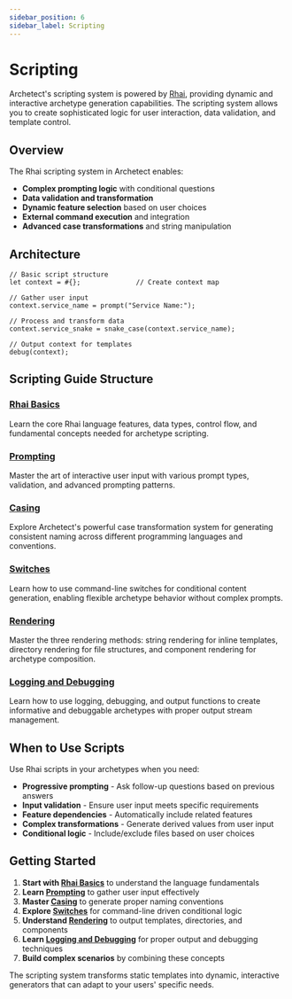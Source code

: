 ```yaml
---
sidebar_position: 6
sidebar_label: Scripting
---
```


# Scripting

Archetect's scripting system is powered by [Rhai](https://rhai.rs/book/), providing dynamic and interactive archetype generation capabilities. The scripting system allows you to create sophisticated logic for user interaction, data validation, and template control.

## Overview

The Rhai scripting system in Archetect enables:

- **Complex prompting logic** with conditional questions
- **Data validation and transformation** 
- **Dynamic feature selection** based on user choices
- **External command execution** and integration
- **Advanced case transformations** and string manipulation

## Architecture

```rhai
// Basic script structure
let context = #{};              // Create context map

// Gather user input
context.service_name = prompt("Service Name:");

// Process and transform data
context.service_snake = snake_case(context.service_name);

// Output context for templates
debug(context);
```

## Scripting Guide Structure

### [Rhai Basics](./rhai-basics/)
Learn the core Rhai language features, data types, control flow, and fundamental concepts needed for archetype scripting.

### [Prompting](./prompting/)
Master the art of interactive user input with various prompt types, validation, and advanced prompting patterns.

### [Casing](./casing/)
Explore Archetect's powerful case transformation system for generating consistent naming across different programming languages and conventions.

### [Switches](./switches/)
Learn how to use command-line switches for conditional content generation, enabling flexible archetype behavior without complex prompts.

### [Rendering](./rendering/)
Master the three rendering methods: string rendering for inline templates, directory rendering for file structures, and component rendering for archetype composition.

### [Logging and Debugging](./logging-debugging/)
Learn how to use logging, debugging, and output functions to create informative and debuggable archetypes with proper output stream management.

## When to Use Scripts

Use Rhai scripts in your archetypes when you need:

- **Progressive prompting** - Ask follow-up questions based on previous answers
- **Input validation** - Ensure user input meets specific requirements
- **Feature dependencies** - Automatically include related features
- **Complex transformations** - Generate derived values from user input
- **Conditional logic** - Include/exclude files based on user choices

## Getting Started

1. **Start with [Rhai Basics](./rhai-basics/)** to understand the language fundamentals
2. **Learn [Prompting](./prompting/)** to gather user input effectively
3. **Master [Casing](./casing/)** to generate proper naming conventions
4. **Explore [Switches](./switches/)** for command-line driven conditional logic
5. **Understand [Rendering](./rendering/)** to output templates, directories, and components
6. **Learn [Logging and Debugging](./logging-debugging/)** for proper output and debugging techniques
7. **Build complex scenarios** by combining these concepts

The scripting system transforms static templates into dynamic, interactive generators that can adapt to your users' specific needs.